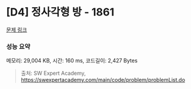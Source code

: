 # [D4] 정사각형 방 - 1861 

[문제 링크](https://swexpertacademy.com/main/code/problem/problemDetail.do?contestProbId=AV5LtJYKDzsDFAXc) 

### 성능 요약

메모리: 29,004 KB, 시간: 160 ms, 코드길이: 2,427 Bytes



> 출처: SW Expert Academy, https://swexpertacademy.com/main/code/problem/problemList.do